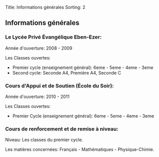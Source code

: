 Title: Informations générales
Sorting: 2

Informations générales
----------------------

### Le Lycée Privé Évangélique Eben-Ezer:

Année d'ouverture: 2008 - 2009

Les Classes ouvertes:

 - Premier cycle (enseignement général): 6eme - 5eme - 4eme - 3eme
 - Second cycle: Seconde A4, Première  A4, Seconde C


### Cours d'Appui et de Soutien (École du Soir):

Année d'ouverture: 2010 - 2011

Les Classes ouvertes:

 - Premier Cycle (enseignement général): 6eme - 5eme - 4eme - 3eme


### Cours de renforcement et de remise à niveau:

Niveau: Les classes du premier cycle.

Les matières concernées: Français - Mathématiques - Physique-Chimie.
